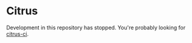 Citrus
======

Development in this repository has stopped. You're probably looking for [citrus-ci](https://github.com/pawelpacana/citrus-ci).
